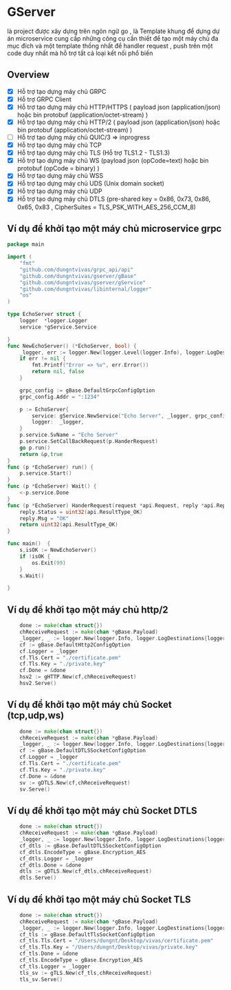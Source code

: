 # GServer 

là project được xây dựng trên ngôn ngữ go ,
là Template khung để dựng dự án microservice cung cấp những công cụ cần thiết để tạo một máy chủ đa mục đích
và một template thống nhất để handler request , push trên một code duy nhất mà hỗ trợ tất cả loại kết nối phổ biến


## Overview

- [x] Hỗ trợ tạo dựng máy chủ GRPC 
- [x] Hỗ trợ GRPC Client 
- [x] Hỗ trợ tạo dựng máy chủ HTTP/HTTPS ( payload json (application/json) hoặc bin protobuf (application/octet-stream) )
- [x] Hỗ trợ tạo dựng máy chủ HTTP/2 ( payload json (application/json) hoặc bin protobuf (application/octet-stream) )
- [ ] Hỗ trợ tạo dựng máy chủ QUIC/3 => inprogress
- [x] Hỗ trợ tạo dựng máy chủ TCP
- [x] Hỗ trợ tạo dựng máy chủ TLS (Hỗ trợ TLS1.2 - TLS1.3)
- [x] Hỗ trợ tạo dựng máy chủ WS (payload json (opCode=text) hoặc bin protobuf (opCode = binary) )
- [x] Hỗ trợ tạo dựng máy chủ WSS 
- [x] Hỗ trợ tạo dựng máy chủ UDS (Unix domain socket)
- [x] Hỗ trợ tạo dựng máy chủ UDP 
- [x] Hỗ trợ tạo dựng máy chủ DTLS (pre-shared key = 0x86, 0x73, 0x86, 0x65, 0x83 , CipherSuites = TLS_PSK_WITH_AES_256_CCM_8)

## Ví dụ để khởi tạo một máy chủ microservice grpc 

```go
package main

import (
	"fmt"
	"github.com/dungntvivas/grpc_api/api"
	"github.com/dungntvivas/gserver/gBase"
	"github.com/dungntvivas/gserver/gService"
	"github.com/dungntvivas/libinternal/logger"
	"os"
)

type EchoServer struct {
	logger  *logger.Logger
	service *gService.Service

}
func NewEchoServer() (*EchoServer, bool) {
	_logger, err := logger.New(logger.Level(logger.Info), logger.LogDestinations{logger.DestinationFile: {}, logger.DestinationStdout: {}},"log.log")
	if err != nil {
		fmt.Printf("Error => %v", err.Error())
		return nil, false
	}

	grpc_config := gBase.DefaultGrpcConfigOption
	grpc_config.Addr = ":1234"

	p := EchoServer{
		service: gService.NewService("Echo Server", _logger, grpc_config),
		logger:  _logger,
	}
	p.service.SvName = "Echo Server"
	p.service.SetCallBackRequest(p.HanderRequest)
	go p.run()
	return &p,true
}
func (p *EchoServer) run() {
	p.service.Start()
}
func (p *EchoServer) Wait() {
	<-p.service.Done
}
func (p *EchoServer) HanderRequest(request *api.Request, reply *api.Reply) uint32 {
	reply.Status = uint32(api.ResultType_OK)
	reply.Msg = "OK"
	return uint32(api.ResultType_OK)
}

func main()  {
	s,isOK := NewEchoServer()
	if !isOK {
		os.Exit(99)
	}
	s.Wait()

}

```

## Ví dụ để khởi tạo một máy chủ http/2
```go
    done := make(chan struct{})
	chReceiveRequest := make(chan *gBase.Payload)
	_logger, _ := logger.New(logger.Info, logger.LogDestinations{logger.DestinationFile: {}, logger.DestinationStdout: {}}, "/tmp/server.log")
	cf := gBase.DefaultHttp2ConfigOption
	cf.Logger = _logger
	cf.Tls.Cert = "./certificate.pem"
	cf.Tls.Key = "./private.key"
	cf.Done = &done
	hsv2 := gHTTP.New(cf,chReceiveRequest)
	hsv2.Serve()
```
## Ví dụ để khởi tạo một máy chủ Socket (tcp,udp,ws)
```go
    done := make(chan struct{})
	chReceiveRequest := make(chan *gBase.Payload)
	_logger, _ := logger.New(logger.Info, logger.LogDestinations{logger.DestinationFile: {}, logger.DestinationStdout: {}}, "/tmp/server.log")
	cf := gBase.DefaultDTLSSocketConfigOption
	cf.Logger = _logger
	cf.Tls.Cert = "./certificate.pem"
	cf.Tls.Key = "./private.key"
	cf.Done = &done
	sv := gDTLS.New(cf,chReceiveRequest)
    sv.Serve()
```
## Ví dụ để khởi tạo một máy chủ Socket DTLS 
```go
    done := make(chan struct{})
	chReceiveRequest := make(chan *gBase.Payload)
	_logger, _ := logger.New(logger.Info, logger.LogDestinations{logger.DestinationFile: {}, logger.DestinationStdout: {}}, "/tmp/server.log")
    cf_dtls := gBase.DefaultDTLSSocketConfigOption
    cf_dtls.EncodeType = gBase.Encryption_AES
    cf_dtls.Logger = _logger
    cf_dtls.Done = &done
    dtls := gDTLS.New(cf_dtls,chReceiveRequest)
    dtls.Serve()
```
## Ví dụ để khởi tạo một máy chủ Socket TLS
```go
    done := make(chan struct{})
	chReceiveRequest := make(chan *gBase.Payload)
	_logger, _ := logger.New(logger.Info, logger.LogDestinations{logger.DestinationFile: {}, logger.DestinationStdout: {}}, "/tmp/server.log")
    cf_tls := gBase.DefaultTlsSocketConfigOption
    cf_tls.Tls.Cert = "/Users/dungnt/Desktop/vivas/certificate.pem"
    cf_tls.Tls.Key = "/Users/dungnt/Desktop/vivas/private.key"
    cf_tls.Done = &done
    cf_tls.EncodeType = gBase.Encryption_AES
    cf_tls.Logger = _logger
    tls_sv := gTLS.New(cf_tls,chReceiveRequest)
    tls_sv.Serve()
```